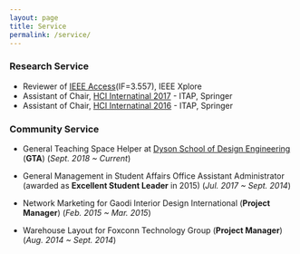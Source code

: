 ```yaml
---
layout: page
title: Service
permalink: /service/
---
```


### Research Service
* Reviewer of [IEEE Access](https://ieeeaccess.ieee.org/)(IF=3.557), IEEE Xplore
* Assistant of Chair, [HCI Internatinal 2017](http://2017.hci.international/) - ITAP, Springer
* Assistant of Chair, [HCI Internatinal 2016](http://2016.hci.international/) - ITAP, Springer

### Community Service

* General Teaching Space Helper at [Dyson School of Design Engineering](http://www.imperial.ac.uk/design-engineering/) (**GTA**)
(*Sept. 2018 ~ Current*)

* General Management in Student Affairs Office Assistant Administrator (awarded as **Excellent Student Leader** in 2015)
(*Jul. 2017 ~ Sept. 2014*)

* Network Marketing for Gaodi Interior Design International (**Project Manager**)
(*Feb. 2015 ~ Mar. 2015*)

* Warehouse Layout for Foxconn Technology Group (**Project Manager**)
(*Aug. 2014 ~ Sept. 2014*)